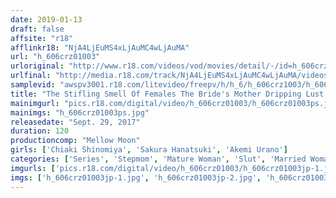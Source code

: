 ```yaml
---
date: 2019-01-13
draft: false
affsite: "r18"
afflinkr18: "NjA4LjEuMS4xLjAuMC4wLjAuMA"
url: "h_606crz01003"
urloriginal: "http://www.r18.com/videos/vod/movies/detail/-/id=h_606crz01003"
urlfinal: "http://media.r18.com/track/NjA4LjEuMS4xLjAuMC4wLjAuMA/videos/vod/movies/detail/-/id=h_606crz01003"
samplevid: "awspv3001.r18.com/litevideo/freepv/h/h_6/h_606crz1003/h_606crz1003_dmb_w.mp4"
title: "The Stifling Smell Of Females The Bride's Mother Dripping Lust Sakura Kazuki Chiaki Shinomiya Akemi Urano"
mainimgurl: "pics.r18.com/digital/video/h_606crz01003/h_606crz01003ps.jpg"
mainimgs: "h_606crz01003ps.jpg"
releasedate: "Sept. 29, 2017"
duration: 120
productioncomp: "Mellow Moon"
girls: ['Chiaki Shinomiya', 'Sakura Hanatsuki', 'Akemi Urano']
categories: ['Series', 'Stepmom', 'Mature Woman', 'Slut', 'Married Woman', 'Slender', 'Chubby', 'Blowjob', 'Hi-Def', 'Sale (limited time)']
imgurls: ['pics.r18.com/digital/video/h_606crz01003/h_606crz01003jp-1.jpg', 'pics.r18.com/digital/video/h_606crz01003/h_606crz01003jp-2.jpg', 'pics.r18.com/digital/video/h_606crz01003/h_606crz01003jp-3.jpg', 'pics.r18.com/digital/video/h_606crz01003/h_606crz01003jp-4.jpg', 'pics.r18.com/digital/video/h_606crz01003/h_606crz01003jp-5.jpg', 'pics.r18.com/digital/video/h_606crz01003/h_606crz01003jp-6.jpg', 'pics.r18.com/digital/video/h_606crz01003/h_606crz01003jp-7.jpg', 'pics.r18.com/digital/video/h_606crz01003/h_606crz01003jp-8.jpg', 'pics.r18.com/digital/video/h_606crz01003/h_606crz01003jp-9.jpg', 'pics.r18.com/digital/video/h_606crz01003/h_606crz01003jp-10.jpg', 'pics.r18.com/digital/video/h_606crz01003/h_606crz01003jp-11.jpg', 'pics.r18.com/digital/video/h_606crz01003/h_606crz01003jp-12.jpg', 'pics.r18.com/digital/video/h_606crz01003/h_606crz01003jp-13.jpg', 'pics.r18.com/digital/video/h_606crz01003/h_606crz01003jp-14.jpg', 'pics.r18.com/digital/video/h_606crz01003/h_606crz01003jp-15.jpg', 'pics.r18.com/digital/video/h_606crz01003/h_606crz01003jp-16.jpg', 'pics.r18.com/digital/video/h_606crz01003/h_606crz01003jp-17.jpg', 'pics.r18.com/digital/video/h_606crz01003/h_606crz01003jp-18.jpg', 'pics.r18.com/digital/video/h_606crz01003/h_606crz01003jp-19.jpg', 'pics.r18.com/digital/video/h_606crz01003/h_606crz01003jp-20.jpg']
imgs: ['h_606crz01003jp-1.jpg', 'h_606crz01003jp-2.jpg', 'h_606crz01003jp-3.jpg', 'h_606crz01003jp-4.jpg', 'h_606crz01003jp-5.jpg', 'h_606crz01003jp-6.jpg', 'h_606crz01003jp-7.jpg', 'h_606crz01003jp-8.jpg', 'h_606crz01003jp-9.jpg', 'h_606crz01003jp-10.jpg', 'h_606crz01003jp-11.jpg', 'h_606crz01003jp-12.jpg', 'h_606crz01003jp-13.jpg', 'h_606crz01003jp-14.jpg', 'h_606crz01003jp-15.jpg', 'h_606crz01003jp-16.jpg', 'h_606crz01003jp-17.jpg', 'h_606crz01003jp-18.jpg', 'h_606crz01003jp-19.jpg', 'h_606crz01003jp-20.jpg']
---
```

